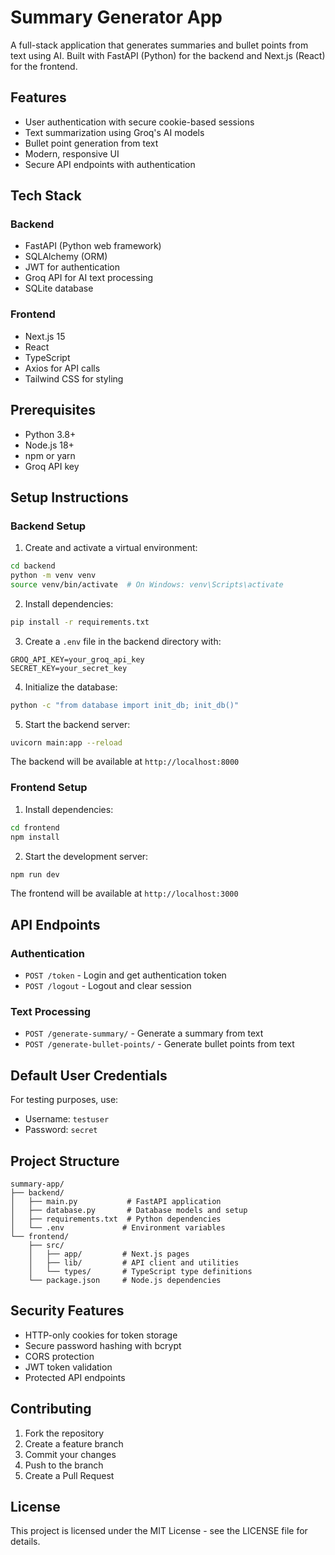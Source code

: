 # Summary Generator App

A full-stack application that generates summaries and bullet points from text using AI. Built with FastAPI (Python) for the backend and Next.js (React) for the frontend.

## Features

- User authentication with secure cookie-based sessions
- Text summarization using Groq's AI models
- Bullet point generation from text
- Modern, responsive UI
- Secure API endpoints with authentication

## Tech Stack

### Backend
- FastAPI (Python web framework)
- SQLAlchemy (ORM)
- JWT for authentication
- Groq API for AI text processing
- SQLite database

### Frontend
- Next.js 15
- React
- TypeScript
- Axios for API calls
- Tailwind CSS for styling

## Prerequisites

- Python 3.8+
- Node.js 18+
- npm or yarn
- Groq API key

## Setup Instructions

### Backend Setup

1. Create and activate a virtual environment:
```bash
cd backend
python -m venv venv
source venv/bin/activate  # On Windows: venv\Scripts\activate
```

2. Install dependencies:
```bash
pip install -r requirements.txt
```

3. Create a `.env` file in the backend directory with:
```
GROQ_API_KEY=your_groq_api_key
SECRET_KEY=your_secret_key
```

4. Initialize the database:
```bash
python -c "from database import init_db; init_db()"
```

5. Start the backend server:
```bash
uvicorn main:app --reload
```

The backend will be available at `http://localhost:8000`

### Frontend Setup

1. Install dependencies:
```bash
cd frontend
npm install
```

2. Start the development server:
```bash
npm run dev
```

The frontend will be available at `http://localhost:3000`

## API Endpoints

### Authentication
- `POST /token` - Login and get authentication token
- `POST /logout` - Logout and clear session

### Text Processing
- `POST /generate-summary/` - Generate a summary from text
- `POST /generate-bullet-points/` - Generate bullet points from text

## Default User Credentials

For testing purposes, use:
- Username: `testuser`
- Password: `secret`

## Project Structure

```
summary-app/
├── backend/
│   ├── main.py           # FastAPI application
│   ├── database.py       # Database models and setup
│   ├── requirements.txt  # Python dependencies
│   └── .env             # Environment variables
└── frontend/
    ├── src/
    │   ├── app/         # Next.js pages
    │   ├── lib/         # API client and utilities
    │   └── types/       # TypeScript type definitions
    └── package.json     # Node.js dependencies
```

## Security Features

- HTTP-only cookies for token storage
- Secure password hashing with bcrypt
- CORS protection
- JWT token validation
- Protected API endpoints

## Contributing

1. Fork the repository
2. Create a feature branch
3. Commit your changes
4. Push to the branch
5. Create a Pull Request

## License

This project is licensed under the MIT License - see the LICENSE file for details. 